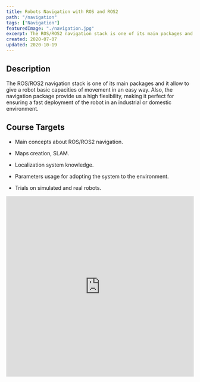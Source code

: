 ```yaml
---
title: Robots Navigation with ROS and ROS2
path: "/navigation"
tags: ["Navigation"]
featuredImage: "./navigation.jpg"
excerpt: The ROS/ROS2 navigation stack is one of its main packages and it allow to give a robot basic capacities of movement in an easy way
created: 2020-07-07
updated: 2020-10-19
---
```


## Description

The ROS/ROS2 navigation stack is one of its main packages and it allow to give a robot basic capacities of movement in an easy way. Also, the navigation package provide us a high flexibility, making it perfect for ensuring a fast deployment of the robot in an industrial or domestic environment.

## Course Targets

* Main concepts about ROS/ROS2 navigation.

* Maps creation, SLAM.

* Localization system knowledge.

* Parameters usage for adopting the system to the environment.

* Trials on simulated and real robots.

<iframe width="100%" height="485" src="https://www.youtube.com/embed/OklxMhdDfe0" frameborder="0" allow="accelerometer; autoplay; encrypted-media; gyroscope; picture-in-picture" allowfullscreen></iframe>

